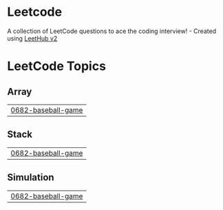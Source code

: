 # Leetcode
A collection of LeetCode questions to ace the coding interview! - Created using [LeetHub v2](https://github.com/arunbhardwaj/LeetHub-2.0)

<!---LeetCode Topics Start-->
# LeetCode Topics
## Array
|  |
| ------- |
| [0682-baseball-game](https://github.com/Tejashwika-kanikireddy/Leetcode/tree/master/0682-baseball-game) |
## Stack
|  |
| ------- |
| [0682-baseball-game](https://github.com/Tejashwika-kanikireddy/Leetcode/tree/master/0682-baseball-game) |
## Simulation
|  |
| ------- |
| [0682-baseball-game](https://github.com/Tejashwika-kanikireddy/Leetcode/tree/master/0682-baseball-game) |
<!---LeetCode Topics End-->